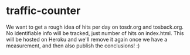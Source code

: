 # traffic-counter
We want to get a rough idea of hits per day on tosdr.org and tosback.org. No identifiable info will be tracked, just number of hits on index.html. This will be hosted on Heroku and we'll remove it again once we have a measurement, and then also publish the conclusions! :)
